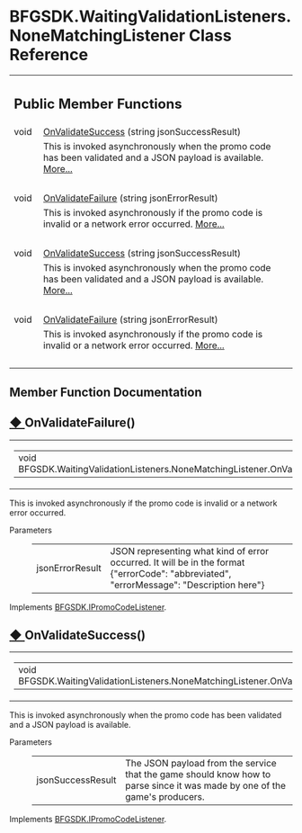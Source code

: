 # BFGSDK.WaitingValidationListeners.NoneMatchingListener Class Reference

<div class="contents"><table class="memberdecls"><tr class="heading"><td colspan="2"><h2 class="groupheader"><a id="pub-methods" name="pub-methods"></a> Public Member Functions</h2></td></tr><tr class="memitem:ac7d9ce8a6b069acbf1bc57d385407fb7"><td class="memItemLeft" align="right" valign="top">void&#160;</td><td class="memItemRight" valign="bottom"><a class="el" href="class_b_f_g_s_d_k_1_1_waiting_validation_listeners_1_1_none_matching_listener.html#ac7d9ce8a6b069acbf1bc57d385407fb7">OnValidateSuccess</a> (string jsonSuccessResult)</td></tr><tr class="memdesc:ac7d9ce8a6b069acbf1bc57d385407fb7"><td class="mdescLeft">&#160;</td><td class="mdescRight">This is invoked asynchronously when the promo code has been validated and a JSON payload is available.  <a href="class_b_f_g_s_d_k_1_1_waiting_validation_listeners_1_1_none_matching_listener.html#ac7d9ce8a6b069acbf1bc57d385407fb7">More...</a><br /></td></tr><tr class="separator:ac7d9ce8a6b069acbf1bc57d385407fb7"><td class="memSeparator" colspan="2">&#160;</td></tr><tr class="memitem:a67d7b8589c842a8be5bbc153e74b96a5"><td class="memItemLeft" align="right" valign="top">void&#160;</td><td class="memItemRight" valign="bottom"><a class="el" href="class_b_f_g_s_d_k_1_1_waiting_validation_listeners_1_1_none_matching_listener.html#a67d7b8589c842a8be5bbc153e74b96a5">OnValidateFailure</a> (string jsonErrorResult)</td></tr><tr class="memdesc:a67d7b8589c842a8be5bbc153e74b96a5"><td class="mdescLeft">&#160;</td><td class="mdescRight">This is invoked asynchronously if the promo code is invalid or a network error occurred.  <a href="class_b_f_g_s_d_k_1_1_waiting_validation_listeners_1_1_none_matching_listener.html#a67d7b8589c842a8be5bbc153e74b96a5">More...</a><br /></td></tr><tr class="separator:a67d7b8589c842a8be5bbc153e74b96a5"><td class="memSeparator" colspan="2">&#160;</td></tr><tr class="memitem:a05e24dab31ec1fcea92ed9839fbd123c"><td class="memItemLeft" align="right" valign="top">void&#160;</td><td class="memItemRight" valign="bottom"><a class="el" href="interface_b_f_g_s_d_k_1_1_i_promo_code_listener.html#a05e24dab31ec1fcea92ed9839fbd123c">OnValidateSuccess</a> (string jsonSuccessResult)</td></tr><tr class="memdesc:a05e24dab31ec1fcea92ed9839fbd123c"><td class="mdescLeft">&#160;</td><td class="mdescRight">This is invoked asynchronously when the promo code has been validated and a JSON payload is available.  <a href="interface_b_f_g_s_d_k_1_1_i_promo_code_listener.html#a05e24dab31ec1fcea92ed9839fbd123c">More...</a><br /></td></tr><tr class="separator:a05e24dab31ec1fcea92ed9839fbd123c"><td class="memSeparator" colspan="2">&#160;</td></tr><tr class="memitem:aa5e545dee434ba42132b5a3b7d0d327c"><td class="memItemLeft" align="right" valign="top">void&#160;</td><td class="memItemRight" valign="bottom"><a class="el" href="interface_b_f_g_s_d_k_1_1_i_promo_code_listener.html#aa5e545dee434ba42132b5a3b7d0d327c">OnValidateFailure</a> (string jsonErrorResult)</td></tr><tr class="memdesc:aa5e545dee434ba42132b5a3b7d0d327c"><td class="mdescLeft">&#160;</td><td class="mdescRight">This is invoked asynchronously if the promo code is invalid or a network error occurred.  <a href="interface_b_f_g_s_d_k_1_1_i_promo_code_listener.html#aa5e545dee434ba42132b5a3b7d0d327c">More...</a><br /></td></tr><tr class="separator:aa5e545dee434ba42132b5a3b7d0d327c"><td class="memSeparator" colspan="2">&#160;</td></tr></table><h2 class="groupheader">Member Function Documentation</h2><a id="a67d7b8589c842a8be5bbc153e74b96a5" name="a67d7b8589c842a8be5bbc153e74b96a5"></a><h2 class="memtitle"><span class="permalink"><a href="#a67d7b8589c842a8be5bbc153e74b96a5">&#9670;&nbsp;</a></span>OnValidateFailure()</h2><div class="memitem"><div class="memproto"><table class="mlabels"><tr><td class="mlabels-left"><table class="memname"><tr><td class="memname">void BFGSDK.WaitingValidationListeners.NoneMatchingListener.OnValidateFailure </td><td>(</td><td class="paramtype">string&#160;</td><td class="paramname"><em>jsonErrorResult</em></td><td>)</td><td></td></tr></table></td><td class="mlabels-right"><span class="mlabels"><span class="mlabel">inline</span></span></td></tr></table></div><div class="memdoc"><p>This is invoked asynchronously if the promo code is invalid or a network error occurred. </p><dl class="params"><dt>Parameters</dt><dd><table class="params"><tr><td class="paramname">jsonErrorResult</td><td>JSON representing what kind of error occurred. It will be in the format <div class="fragment"><div class="line">{<span class="stringliteral">&quot;errorCode&quot;</span>: <span class="stringliteral">&quot;abbreviated&quot;</span>, <span class="stringliteral">&quot;errorMessage&quot;</span>: <span class="stringliteral">&quot;Description here&quot;</span>}</div></div></td></tr></table></dd></dl><p>Implements <a class="el" href="interface_b_f_g_s_d_k_1_1_i_promo_code_listener.html#aa5e545dee434ba42132b5a3b7d0d327c">BFGSDK.IPromoCodeListener</a>.</p></div></div><a id="ac7d9ce8a6b069acbf1bc57d385407fb7" name="ac7d9ce8a6b069acbf1bc57d385407fb7"></a><h2 class="memtitle"><span class="permalink"><a href="#ac7d9ce8a6b069acbf1bc57d385407fb7">&#9670;&nbsp;</a></span>OnValidateSuccess()</h2><div class="memitem"><div class="memproto"><table class="mlabels"><tr><td class="mlabels-left"><table class="memname"><tr><td class="memname">void BFGSDK.WaitingValidationListeners.NoneMatchingListener.OnValidateSuccess </td><td>(</td><td class="paramtype">string&#160;</td><td class="paramname"><em>jsonSuccessResult</em></td><td>)</td><td></td></tr></table></td><td class="mlabels-right"><span class="mlabels"><span class="mlabel">inline</span></span></td></tr></table></div><div class="memdoc"><p>This is invoked asynchronously when the promo code has been validated and a JSON payload is available. </p><dl class="params"><dt>Parameters</dt><dd><table class="params"><tr><td class="paramname">jsonSuccessResult</td><td>The JSON payload from the service that the game should know how to parse since it was made by one of the game's producers.</td></tr></table></dd></dl><p>Implements <a class="el" href="interface_b_f_g_s_d_k_1_1_i_promo_code_listener.html#a05e24dab31ec1fcea92ed9839fbd123c">BFGSDK.IPromoCodeListener</a>.</p></div></div></div> 
